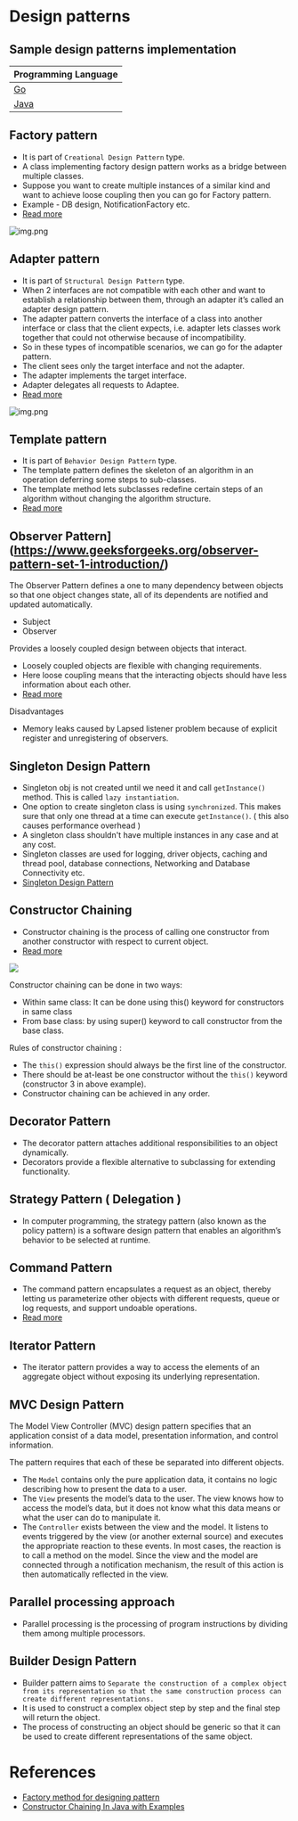 # Design patterns

## Sample design patterns implementation

| Programming Language                                                                           |
|------------------------------------------------------------------------------------------------|
| [Go](https://github.com/Anshul619/golang/tree/main/DesignPatterns)                             |
| [Java](https://github.com/Anshul619/Programming-Languages/tree/main/1_Java/DesignPatternsJava) |

## Factory pattern
- It is part of `Creational Design Pattern` type.
- A class implementing factory design pattern works as a bridge between multiple classes.
- Suppose you want to create multiple instances of a similar kind and want to achieve loose coupling then you can go for Factory pattern.
- Example - DB design, NotificationFactory etc.
- [Read more](https://www.geeksforgeeks.org/factory-method-design-pattern-in-java/)

![img.png](assets/FactoryDesignPattern.png)

## Adapter pattern
- It is part of `Structural Design Pattern` type.
- When 2 interfaces are not compatible with each other and want to establish a relationship between them, through an adapter it’s called an adapter design pattern.
- The adapter pattern converts the interface of a class into another interface or class that the client expects, i.e. adapter lets classes work together that could not otherwise because of incompatibility. 
- So in these types of incompatible scenarios, we can go for the adapter pattern.
- The client sees only the target interface and not the adapter. 
- The adapter implements the target interface. 
- Adapter delegates all requests to Adaptee.
- [Read more](https://www.geeksforgeeks.org/adapter-pattern/)

![img.png](assets/AdapterDesignPattern.png)

## Template pattern
- It is part of `Behavior Design Pattern` type.
- The template pattern defines the skeleton of an algorithm in an operation deferring some steps to sub-classes.
- The template method lets subclasses redefine certain steps of an algorithm without changing the algorithm structure.
- [Read more](https://www.geeksforgeeks.org/template-method-design-pattern/)

## Observer Pattern](https://www.geeksforgeeks.org/observer-pattern-set-1-introduction/)
The Observer Pattern defines a one to many dependency between objects so that one object changes state, all of its dependents are notified and updated automatically.
- Subject
- Observer

Provides a loosely coupled design between objects that interact.
- Loosely coupled objects are flexible with changing requirements.
- Here loose coupling means that the interacting objects should have less information about each other.
- [Read more](https://www.geeksforgeeks.org/observer-pattern-set-1-introduction/)

Disadvantages
- Memory leaks caused by Lapsed listener problem because of explicit register and unregistering of observers.

## Singleton Design Pattern
- Singleton obj is not created until we need it and call `getInstance()` method. This is called `lazy instantiation`.
- One option to create singleton class is using `synchronized`. This makes sure that only one thread at a time can execute `getInstance()`. ( this also causes performance overhead )
- A singleton class shouldn't have multiple instances in any case and at any cost.
- Singleton classes are used for logging, driver objects, caching and thread pool, database connections, Networking and Database Connectivity etc.
- [Singleton Design Pattern](https://www.geeksforgeeks.org/singleton-design-pattern/?ref=lbp)

## Constructor Chaining
- Constructor chaining is the process of calling one constructor from another constructor with respect to current object.
- [Read more](https://www.geeksforgeeks.org/constructor-chaining-java-examples/)

![](assets/ConstructorChaining.png)

Constructor chaining can be done in two ways:
- Within same class: It can be done using this() keyword for constructors in same class
- From base class: by using super() keyword to call constructor from the base class.

Rules of constructor chaining :
- The `this()` expression should always be the first line of the constructor.
- There should be at-least be one constructor without the `this()` keyword (constructor 3 in above example).
- Constructor chaining can be achieved in any order.

## Decorator Pattern
- The decorator pattern attaches additional responsibilities to an object dynamically.
- Decorators provide a flexible alternative to subclassing for extending functionality.

## Strategy Pattern ( Delegation )
- In computer programming, the strategy pattern (also known as the policy pattern) is a software design pattern that enables an algorithm’s behavior to be selected at runtime. 

## Command Pattern
- The command pattern encapsulates a request as an object, thereby letting us parameterize other objects with different requests, queue or log requests, and support undoable operations.
- [Read more](https://www.geeksforgeeks.org/command-pattern/?ref=lbp)

## Iterator Pattern
- The iterator pattern provides a way to access the elements of an aggregate object without exposing its underlying representation.

## MVC Design Pattern
The Model View Controller (MVC) design pattern specifies that an application consist of a data model, presentation information, and control information. 

The pattern requires that each of these be separated into different objects.
- The `Model` contains only the pure application data, it contains no logic describing how to present the data to a user.
- The `View` presents the model’s data to the user. The view knows how to access the model’s data, but it does not know what this data means or what the user can do to manipulate it.
- The `Controller` exists between the view and the model. It listens to events triggered by the view (or another external source) and executes the appropriate reaction to these events. In most cases, the reaction is to call a method on the model. Since the view and the model are connected through a notification mechanism, the result of this action is then automatically reflected in the view.

## Parallel processing approach
- Parallel processing is the processing of program instructions by dividing them among multiple processors.

## Builder Design Pattern
- Builder pattern aims to `Separate the construction of a complex object from its representation so that the same construction process can create different representations.` 
- It is used to construct a complex object step by step and the final step will return the object. 
- The process of constructing an object should be generic so that it can be used to create different representations of the same object.

# References
- [Factory method for designing pattern](https://www.geeksforgeeks.org/design-patterns-set-2-factory-method/?ref=leftbar-rightbar)
- [Constructor Chaining In Java with Examples](https://www.geeksforgeeks.org/constructor-chaining-java-examples/)